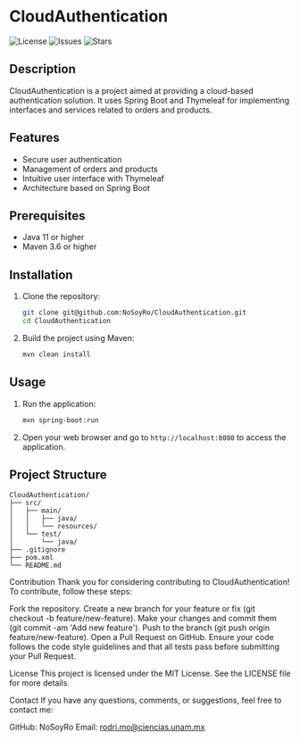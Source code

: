 # CloudAuthentication

![License](https://img.shields.io/github/license/NoSoyRo/CloudAuthentication)
![Issues](https://img.shields.io/github/issues/NoSoyRo/CloudAuthentication)
![Stars](https://img.shields.io/github/stars/NoSoyRo/CloudAuthentication)

## Description

CloudAuthentication is a project aimed at providing a cloud-based authentication solution. It uses Spring Boot and Thymeleaf for implementing interfaces and services related to orders and products.

## Features

- Secure user authentication
- Management of orders and products
- Intuitive user interface with Thymeleaf
- Architecture based on Spring Boot

## Prerequisites

- Java 11 or higher
- Maven 3.6 or higher

## Installation

1. Clone the repository:
    ```sh
    git clone git@github.com:NoSoyRo/CloudAuthentication.git
    cd CloudAuthentication
    ```

2. Build the project using Maven:
    ```sh
    mvn clean install
    ```

## Usage

1. Run the application:
    ```sh
    mvn spring-boot:run
    ```

2. Open your web browser and go to `http://localhost:8080` to access the application.

## Project Structure

```plaintext
CloudAuthentication/
├── src/
│   ├── main/
│   │   ├── java/
│   │   └── resources/
│   └── test/
│       └── java/
├── .gitignore
├── pom.xml
└── README.md
```
Contribution
Thank you for considering contributing to CloudAuthentication! To contribute, follow these steps:

Fork the repository.
Create a new branch for your feature or fix (git checkout -b feature/new-feature).
Make your changes and commit them (git commit -am 'Add new feature').
Push to the branch (git push origin feature/new-feature).
Open a Pull Request on GitHub.
Ensure your code follows the code style guidelines and that all tests pass before submitting your Pull Request.

License
This project is licensed under the MIT License. See the LICENSE file for more details.

Contact
If you have any questions, comments, or suggestions, feel free to contact me:

GitHub: NoSoyRo
Email: rodri.mo@ciencias.unam.mx


